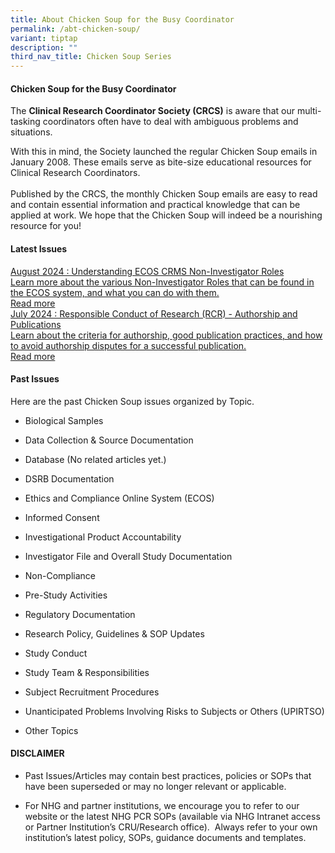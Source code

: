 ```yaml
---
title: About Chicken Soup for the Busy Coordinator
permalink: /abt-chicken-soup/
variant: tiptap
description: ""
third_nav_title: Chicken Soup Series
---
```

<h4><strong>Chicken Soup for the Busy Coordinator</strong></h4>
<p>The <strong>Clinical Research Coordinator Society (CRCS)</strong> is aware
that our multi-tasking coordinators often have to deal with ambiguous problems
and situations.</p>
<p>With this in mind, the Society launched the regular Chicken Soup emails
in January 2008. These emails serve as bite-size educational resources
for Clinical Research Coordinators.
<br>
<br>Published by the CRCS, the monthly Chicken Soup emails are easy to read
and contain essential information and practical knowledge that can be applied
at work. We hope that the Chicken Soup will indeed be a nourishing resource
for you!</p>
<p></p>
<h4><strong>Latest Issues</strong></h4>
<p></p>
<div class="isomer-card-grid"><a rel="noopener noreferrer nofollow" href="https://www.isomer.gov.sg" class="isomer-card"><div class="isomer-card-body"><div class="isomer-card-title">August 2024 : Understanding ECOS CRMS Non-Investigator Roles</div><div class="isomer-card-description">Learn more about the various Non-Investigator Roles that can be found in the ECOS system, and what you can do with them.</div><div class="isomer-card-link">Read more</div></div></a>
<a rel="noopener noreferrer nofollow" href="https://www.isomer.gov.sg" class="isomer-card">
<div class="isomer-card-body">
<div class="isomer-card-title">July 2024 : Responsible Conduct of Research (RCR) - Authorship and Publications</div>
<div class="isomer-card-description">Learn about the criteria for authorship, good publication practices, and
how to avoid authorship disputes for a successful publication.</div>
<div class="isomer-card-link">Read more</div>
</div>
</a>
</div>
<p></p>
<h4><strong>Past Issues</strong></h4>
<p>Here are the past Chicken Soup issues organized by Topic.</p>
<p></p>
<ul data-tight="true" class="tight">
<li>
<p>Biological Samples</p>
</li>
<li>
<p>Data Collection &amp; Source Documentation</p>
</li>
<li>
<p>Database (No related articles yet.)</p>
</li>
<li>
<p>DSRB Documentation</p>
</li>
<li>
<p>Ethics and Compliance Online System (ECOS)</p>
</li>
<li>
<p>Informed Consent</p>
</li>
<li>
<p>Investigational Product Accountability</p>
</li>
<li>
<p>Investigator File and Overall Study Documentation</p>
</li>
<li>
<p>Non-Compliance</p>
</li>
<li>
<p>Pre-Study Activities</p>
</li>
<li>
<p>Regulatory Documentation</p>
</li>
<li>
<p>Research Policy, Guidelines &amp; SOP Updates</p>
</li>
<li>
<p>Study Conduct</p>
</li>
<li>
<p>Study Team &amp; Responsibilities</p>
</li>
<li>
<p>Subject Recruitment Procedures</p>
</li>
<li>
<p>Unanticipated Problems Involving Risks to Subjects or Others (UPIRTSO)</p>
</li>
<li>
<p>Other Topics</p>
</li>
</ul>
<p></p>
<h4><strong>DISCLAIMER</strong></h4>
<ul data-tight="true" class="tight">
<li>
<p>Past Issues/Articles may contain best practices, policies or SOPs that
have been superseded or may no longer relevant or applicable.</p>
</li>
<li>
<p>For NHG and partner institutions, we encourage you to refer to our website
or the latest NHG PCR SOPs (available via NHG Intranet access or Partner
Institution’s CRU/Research office).&nbsp; Always refer to your own institution’s
latest policy, SOPs, guidance documents and templates.</p>
</li>
</ul>
<p></p>